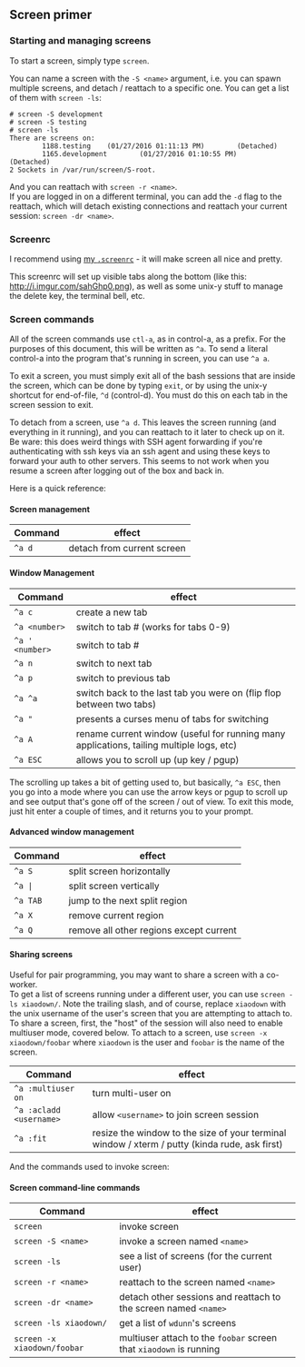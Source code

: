 ## Screen primer

### Starting and managing screens

To start a screen, simply type `screen`.

You can name a screen with the `-S <name>` argument, i.e. you can spawn multiple screens, and detach / reattach to a specific one.  You can get a list of them with `screen -ls`:
```
# screen -S development
# screen -S testing
# screen -ls
There are screens on:
        1188.testing    (01/27/2016 01:11:13 PM)        (Detached)
        1165.development        (01/27/2016 01:10:55 PM)        (Detached)
2 Sockets in /var/run/screen/S-root.
``` 
And you can reattach with `screen -r <name>`.  
If you are logged in on a different terminal, you can add the `-d` flag to the reattach, which will detach existing connections and reattach your current session: `screen -dr <name>`.

### Screenrc

I recommend using [my `.screenrc`](https://github.com/xiaodown/dotfiles/blob/master/.screenrc) - it will make screen all nice and pretty.

This screenrc will set up visible tabs along the bottom (like this: http://i.imgur.com/sahGhp0.png), as well as some unix-y stuff to manage the delete key, the terminal bell, etc.

### Screen commands

All of the screen commands use `ctl-a`, as in control-a, as a prefix.  For the purposes of this document, this will be written as `^a`.  To send a literal control-a into the program that's running in screen, you can use `^a a`.

To exit a screen, you must simply exit all of the bash sessions that are inside the screen, which can be done by typing `exit`, or by using the unix-y shortcut for end-of-file, `^d` (control-d).  You must do this on each tab in the screen session to exit.

To detach from a screen, use `^a d`.  This leaves the screen running (and everything in it running), and you can reattach to it later to check up on it.  Be ware: this does weird things with SSH agent forwarding if you're authenticating with ssh keys via an ssh agent and using these keys to forward your auth to other servers.  This seems to not work when you resume a screen after logging out of the box and back in.

Here is a quick reference:

#### Screen management
Command | effect
----|----
`^a d` | detach from current screen

#### Window Management

Command | effect
--- | ---
`^a c` | create a new tab
`^a <number>` | switch to tab # (works for tabs 0-9)
`^a ' <number>` | switch to tab #
`^a n` | switch to next tab 
`^a p` | switch to previous tab
`^a ^a` | switch back to the last tab you were on (flip flop between two tabs)
`^a "` | presents a curses menu of tabs for switching
`^a A` | rename current window (useful for running many applications, tailing multiple logs, etc)
`^a ESC` | allows you to scroll up (up key / pgup) 

The scrolling up takes a bit of getting used to, but basically, `^a ESC`, then you go into a mode where you can use the arrow keys or pgup to scroll up and see output that's gone off of the screen / out of view.  To exit this mode, just hit enter a couple of times, and it returns you to your prompt.

#### Advanced window management

Command | effect
--- | ---
`^a S` | split screen horizontally
`^a \|` | split screen vertically
`^a TAB` | jump to the next split region
`^a X` | remove current region
`^a Q` | remove all other regions except current

#### Sharing screens

Useful for pair programming, you may want to share a screen with a co-worker.  
To get a list of screens running under a different user, you can use `screen -ls xiaodown/`.  Note the trailing slash, and of course, replace `xiaodown` with the unix username of the user's screen that you are attempting to attach to.  To share a screen, first, the "host" of the session will also need to enable multiuser mode, covered below.  To attach to a screen, use `screen -x xiaodown/foobar` where `xiaodown` is the user and `foobar` is the name of the screen.  

Command | effect
---|---
`^a :multiuser on` | turn multi-user on
`^a :acladd <username>` | allow `<username>` to join screen session
`^a :fit` | resize the window to the size of your terminal window / xterm / putty (kinda rude, ask first)

And the commands used to invoke screen:

#### Screen command-line commands
Command | effect
--- | ---
`screen` | invoke screen
`screen -S <name>`| invoke a screen named `<name>`
`screen -ls` | see a list of screens (for the current user)
`screen -r <name>` | reattach to the screen named `<name>`
`screen -dr <name>` | detach other sessions and reattach to the screen named `<name>`
`screen -ls xiaodown/` | get a list of `wdunn`'s screens
`screen -x xiaodown/foobar` | multiuser attach to the `foobar` screen that `xiaodown` is running




